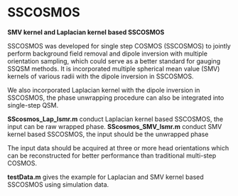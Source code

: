 # SSCOSMOS
**SMV kernel and Laplacian kernel based SSCOSMOS**

SSCOSMOS was developed for single step COSMOS (SSCOSMOS) to jointly perform background field removal and dipole inversion with multiple orientation sampling, which could serve as a better standard for gauging SSQSM methods. It is incorporated  multiple spherical mean value (SMV) kernels of various radii with the dipole inversion in SSCOSMOS. 

We also incorporated Laplacian kernel with the dipole inversion in SSCOSMOS, the phase unwrapping procedure can also be integrated into single-step QSM.


**SScosmos_Lap_lsmr.m** conduct Laplacian kernel based SSCOSMOS, the input can be raw wrapped phase.
**SScosmos_SMV_lsmr.m** conduct SMV kernel based SSCOSMOS, the input should be the unwrapped phase

The input data should be acquired at three or more head orientations which can be reconstructed for better performance than traditional multi-step COSMOS.

**testData.m** gives the example for Laplacian and SMV kernel based SSCOSMOS using simulation data.
